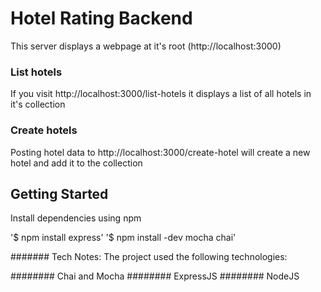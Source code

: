 # Hotel Rating Backend

This server displays a webpage at it's root (http://localhost:3000)

### List hotels
If you visit http://localhost:3000/list-hotels it displays a list of all hotels in it's collection

### Create hotels
Posting hotel data to http://localhost:3000/create-hotel will create a new hotel and add it to the collection


## Getting Started
Install dependencies using npm

'$ npm install express'
'$ npm install -dev mocha chai'


####### Tech Notes:
The project used the following technologies:

######## Chai and Mocha
######## ExpressJS
######## NodeJS


